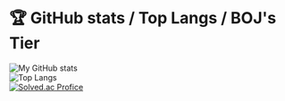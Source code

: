 # 🏆 GitHub stats / Top Langs / BOJ's Tier
![My GitHub stats](https://github-readme-stats.vercel.app/api?username=irishNoah&show_icons=true&theme=dracula) <br>
![Top Langs](https://github-readme-stats.vercel.app/api/top-langs/?username=irishNoah&layout=compact&theme=dracula) <br>
[![Solved.ac Profice](http://mazassumnida.wtf/api/v2/generate_badge?boj=ckddud)](https://solved.ac/{handle})
